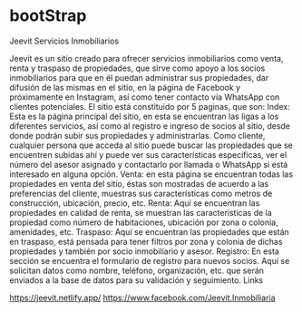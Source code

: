 # bootStrap
Jeevit Servicios Inmobiliarios

Jeevit es un sitio creado para ofrecer servicios inmobiliarios como venta, renta y traspaso de propiedades, que sirve como apoyo a los socios inmobiliarios para que en él puedan administrar sus propiedades, dar difusión de las mismas en el sitio, en la página de Facebook y próximamente en Instagram, así como tener contacto vía WhatsApp con clientes potenciales. 
El sitio está constituido por 5 paginas, que son:
Index: Esta es la página principal del sitio, en esta se encuentran las ligas a los diferentes servicios, así como al registro e ingreso de socios al sitio, desde donde podrán subir sus propiedades y administrarlas. Como cliente, cualquier persona que acceda al sitio puede buscar las propiedades que se encuentren subidas ahí y puede ver sus características específicas, ver el número del asesor asignado y contactarlo por llamada o WhatsApp si está interesado en alguna opción.
Venta: en esta página se encuentran todas las propiedades en venta del sitio, éstas son mostradas de acuerdo a las preferencias del cliente, muestras sus características como metros de construcción, ubicación, precio, etc.
Renta: Aquí se encuentran las propiedades en calidad de renta, se muestran las características de la propiedad como número de habitaciones, ubicación por zona o colonia, amenidades, etc.
Traspaso: Aquí se encuentran las propiedades que están en traspaso, está pensada para tener filtros por zona y colonia de dichas propiedades y también por socio inmobiliario y asesor. 
Registro: En esta sección se encuentra el formulario de registro para nuevos socios. Aquí se solicitan datos como nombre, teléfono, organización, etc. que serán enviados a la base de datos para su validación y seguimiento. 
Links

https://jeevit.netlify.app/
https://www.facebook.com/Jeevit.Inmobiliaria

